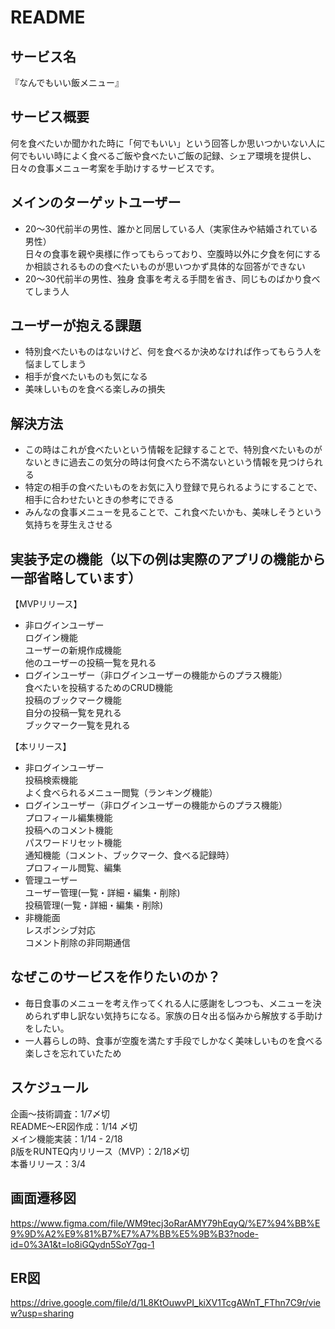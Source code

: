 # README

## サービス名
  『なんでもいい飯メニュー』

## サービス概要
  何を食べたいか聞かれた時に「何でもいい」という回答しか思いつかいない人に  
  何でもいい時によく食べるご飯や食べたいご飯の記録、シェア環境を提供し、  
  日々の食事メニュー考案を手助けするサービスです。  

## メインのターゲットユーザー
  * 20〜30代前半の男性、誰かと同居している人（実家住みや結婚されている男性）  
  日々の食事を親や奥様に作ってもらっており、空腹時以外に夕食を何にするか相談されるものの食べたいものが思いつかず具体的な回答ができない  
  * 20〜30代前半の男性、独身
  食事を考える手間を省き、同じものばかり食べてしまう人

## ユーザーが抱える課題
  * 特別食べたいものはないけど、何を食べるか決めなければ作ってもらう人を悩ましてしまう  
  * 相手が食べたいものも気になる  
  * 美味しいものを食べる楽しみの損失

## 解決方法
  * この時はこれが食べたいという情報を記録することで、特別食べたいものがないときに過去この気分の時は何食べたら不満ないという情報を見つけられる  
  * 特定の相手の食べたいものをお気に入り登録で見られるようにすることで、相手に合わせたいときの参考にできる  
  * みんなの食事メニューを見ることで、これ食べたいかも、美味しそうという気持ちを芽生えさせる  

## 実装予定の機能（以下の例は実際のアプリの機能から一部省略しています）
  【MVPリリース】  
  * 非ログインユーザー  
  ログイン機能  
  ユーザーの新規作成機能  
  他のユーザーの投稿一覧を見れる  
  * ログインユーザー（非ログインユーザーの機能からのプラス機能）  
  食べたいを投稿するためのCRUD機能  
  投稿のブックマーク機能  
  自分の投稿一覧を見れる  
  ブックマーク一覧を見れる  
	
  【本リリース】  
  * 非ログインユーザー   
  投稿検索機能  
  よく食べられるメニュー閲覧（ランキング機能）
  * ログインユーザー（非ログインユーザーの機能からのプラス機能）  
  プロフィール編集機能  
  投稿へのコメント機能  
  パスワードリセット機能  
  通知機能（コメント、ブックマーク、食べる記録時）  
  プロフィール閲覧、編集  
  * 管理ユーザー  
  ユーザー管理(一覧・詳細・編集・削除)  
  投稿管理(一覧・詳細・編集・削除)  
  * 非機能面  
  レスポンシブ対応  
  コメント削除の非同期通信  

## なぜこのサービスを作りたいのか？
  * 毎日食事のメニューを考え作ってくれる人に感謝をしつつも、メニューを決められず申し訳ない気持ちになる。家族の日々出る悩みから解放する手助けをしたい。
  * 一人暮らしの時、食事が空腹を満たす手段でしかなく美味しいものを食べる楽しさを忘れていたため

## スケジュール
  企画〜技術調査：1/7〆切  
  README〜ER図作成：1/14 〆切  
  メイン機能実装：1/14 - 2/18  
  β版をRUNTEQ内リリース（MVP）：2/18〆切  
  本番リリース：3/4  

## 画面遷移図
https://www.figma.com/file/WM9tecj3oRarAMY79hEqyQ/%E7%94%BB%E9%9D%A2%E9%81%B7%E7%A7%BB%E5%9B%B3?node-id=0%3A1&t=Io8iGQydn5SoY7gq-1

## ER図
https://drive.google.com/file/d/1L8KtOuwvPI_kiXV1TcgAWnT_FThn7C9r/view?usp=sharing